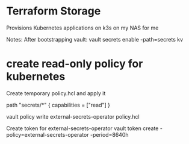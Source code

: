 # Terraform Storage

Provisions Kubernetes applications on k3s on my NAS for me

Notes:
After bootstrapping vault:
vault secrets enable -path=secrets kv

# create read-only policy for kubernetes

Create temporary policy.hcl and apply it

path "secrets/*" {
  capabilities = ["read"]
}

vault policy write external-secrets-operator policy.hcl

Create token for external-secrets-operator
vault token create -policy=external-secrets-operator -period=8640h

